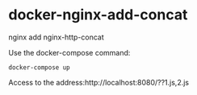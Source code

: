# docker-nginx-add-concat
nginx add nginx-http-concat


Use the docker-compose command:
```
docker-compose up
```

Access to the address:http://localhost:8080/??1.js,2.js
